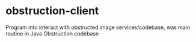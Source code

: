 # obstruction-client
Program into interact with obstructed image services/codebase, was main routine in Java Obstruction codebase
